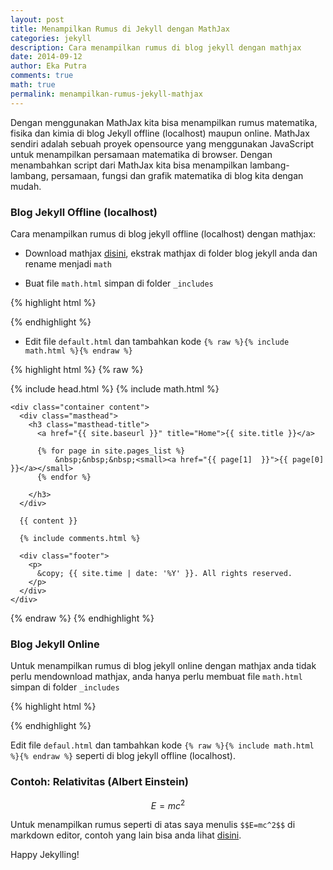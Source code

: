 ```yaml
---
layout: post
title: Menampilkan Rumus di Jekyll dengan MathJax
categories: jekyll
description: Cara menampilkan rumus di blog jekyll dengan mathjax
date: 2014-09-12
author: Eka Putra
comments: true
math: true
permalink: menampilkan-rumus-jekyll-mathjax
---
```


Dengan menggunakan MathJax kita bisa menampilkan rumus matematika, fisika dan kimia di blog Jekyll offline (localhost) maupun online. MathJax sendiri adalah sebuah proyek opensource yang menggunakan JavaScript untuk menampilkan persamaan matematika di browser. Dengan menambahkan script dari MathJax kita bisa menampilkan lambang-lambang, persamaan, fungsi dan grafik matematika di blog kita dengan mudah.

### Blog Jekyll Offline (localhost)
Cara menampilkan rumus di blog jekyll offline (localhost) dengan mathjax:

- Download mathjax [disini](http://docs.mathjax.org/en/latest/installation.html "Download MathJax"), ekstrak mathjax di folder blog jekyll anda dan rename menjadi `math`

- Buat file `math.html` simpan di folder `_includes` 

{% highlight html %}
<script type="text/javascript"
src="http://localhost:4000/math/MathJax.js?config=TeX-AMS-MML_HTMLorMML">
</script>
{% endhighlight %}

- Edit file `default.html` dan tambahkan kode `{% raw %}{% include math.html %}{% endraw %}`

{% highlight html %}
{% raw %}
<!DOCTYPE html>
<html xmlns="http://www.w3.org/1999/xhtml" xml:lang="en" lang="en-us">

  {% include head.html %}
  {% include math.html %}

  <body>

    <div class="container content">
      <div class="masthead">
        <h3 class="masthead-title">
          <a href="{{ site.baseurl }}" title="Home">{{ site.title }}</a>

          {% for page in site.pages_list %}
              &nbsp;&nbsp;&nbsp;<small><a href="{{ page[1]  }}">{{ page[0] }}</a></small>
          {% endfor %}
          
        </h3>
      </div>

      {{ content }}

      {% include comments.html %}

      <div class="footer">
        <p>
          &copy; {{ site.time | date: '%Y' }}. All rights reserved.
        </p>
      </div>
    </div>

  </body>
</html>
{% endraw %}
{% endhighlight %}

### Blog Jekyll Online
Untuk menampilkan rumus di blog jekyll online dengan mathjax anda tidak perlu mendownload mathjax, anda hanya perlu membuat file `math.html` simpan di folder `_includes`

{% highlight html %}
<script type="text/javascript"
src="http://cdn.mathjax.org/mathjax/latest/MathJax.js?config=TeX-AMS-MML_HTMLorMML">
</script>
{% endhighlight %}

Edit file `defaul.html` dan tambahkan kode `{% raw %}{% include math.html %}{% endraw %}` seperti di blog jekyll offline (localhost).

### Contoh: Relativitas (Albert Einstein)

$$E=mc^2$$

Untuk menampilkan rumus seperti di atas saya menulis `$$E=mc^2$$` di markdown editor, contoh yang lain bisa anda lihat [disini](http://mathjax.org/demos/tex-samples/ "TeX Samples").

Happy Jekylling!
